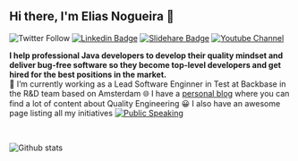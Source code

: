 ## Hi there, I'm Elias Nogueira 👋
![Twitter Follow](https://img.shields.io/twitter/follow/eliasnogueira?style=social)
[![Linkedin Badge](https://img.shields.io/badge/-Add&nbsp;Me-blue?style=flat-square&logo=Linkedin&logoColor=white&link=https://www.linkedin.com/in/eliasnogueira/)](https://www.linkedin.com/in/eliasnogueira/)
[![Slidehare Badge](https://img.shields.io/badge/-See&nbsp;my&nbsp;presentations-58a1a3?style=flat-square&logo=Slideshare&logoColor=white&link=https://www.slideshare.net/elias.nogueira)](https://www.slideshare.net/elias.nogueira)
[![Youtube Channel](https://img.shields.io/badge/-Follow%20my%20channel-c14438?style=flat-square&logo=Youtube&link=https://www.youtube.com/c/EliasNogueira)](https://www.youtube.com/c/EliasNogueira)

**I help professional Java developers to develop their quality mindset and deliver bug-free software so they become top-level developers and get hired for the best positions in the market.**
<br/>
🤖  I’m currently working as a Lead Software Enginner in Test at Backbase in the R&D team based on Amsterdam
🌐  I have a [personal blog](http://eliasnogueira.com) where you can find a lot of content about  Quality Engineering
😀  I also have an awesome page listing all my initiatives [![Public Speaking](https://badgen.net/badge/icon/public-speaking?icon=github&label)](https://github.com/eliasnogueira/public-speaking)

<br />

![Github stats](https://github-readme-stats.vercel.app/api?username=eliasnogueira&hide=["prs","issues"])


